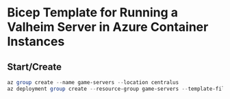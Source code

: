# Bicep Template for Running a Valheim Server in Azure Container Instances

## Start/Create

```powershell
az group create --name game-servers --location centralus
az deployment group create --resource-group game-servers --template-file ./valheim.bicep --parameters location=centralus gameName=freeplay password=PASSWORD
```
